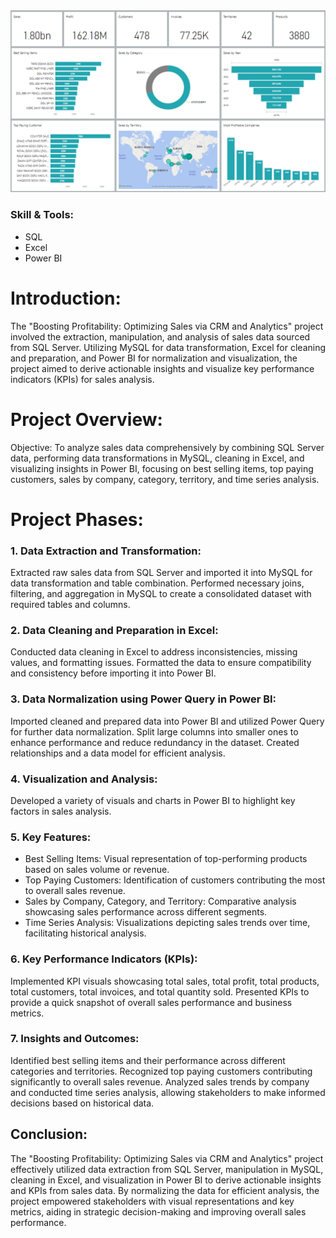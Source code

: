 <img src="https://github.com/Shahid-Malik4/crm-analytics/blob/main/pbi-lasani.png" alt="Dashboard Image">

### Skill & Tools:
* SQL
* Excel
* Power BI

# Introduction:
The "Boosting Profitability: Optimizing Sales via CRM and Analytics" project involved the extraction,
manipulation, and analysis of sales data sourced from SQL Server. Utilizing MySQL for data transformation,
Excel for cleaning and preparation, and Power BI for normalization and visualization,
the project aimed to derive actionable insights and visualize key performance indicators (KPIs) for sales analysis.

# Project Overview:
Objective: To analyze sales data comprehensively by combining SQL Server data, performing data transformations in MySQL, cleaning in Excel, and visualizing insights in Power BI, focusing on best selling items, top paying customers, sales by company, category, territory, and time series analysis.

# Project Phases:

### 1. Data Extraction and Transformation:
Extracted raw sales data from SQL Server and imported it into MySQL for data transformation and table combination. Performed necessary joins, filtering, and aggregation in MySQL to create a consolidated dataset with required tables and columns.

### 2. Data Cleaning and Preparation in Excel:
Conducted data cleaning in Excel to address inconsistencies, missing values, and formatting issues. Formatted the data to ensure compatibility and consistency before importing it into Power BI.

### 3. Data Normalization using Power Query in Power BI:
Imported cleaned and prepared data into Power BI and utilized Power Query for further data normalization. Split large columns into smaller ones to enhance performance and reduce redundancy in the dataset. Created relationships and a data model for efficient analysis.

### 4. Visualization and Analysis:
Developed a variety of visuals and charts in Power BI to highlight key factors in sales analysis.

### 5. Key Features:
* Best Selling Items: Visual representation of top-performing products based on sales volume or revenue.
* Top Paying Customers: Identification of customers contributing the most to overall sales revenue.
* Sales by Company, Category, and Territory: Comparative analysis showcasing sales performance across different segments.
* Time Series Analysis: Visualizations depicting sales trends over time, facilitating historical analysis.

### 6. Key Performance Indicators (KPIs):
Implemented KPI visuals showcasing total sales, total profit, total products, total customers, total invoices, and total quantity sold. Presented KPIs to provide a quick snapshot of overall sales performance and business metrics.

### 7. Insights and Outcomes:
Identified best selling items and their performance across different categories and territories. Recognized top paying customers contributing significantly to overall sales revenue. Analyzed sales trends by company and conducted time series analysis, allowing stakeholders to make informed decisions based on historical data.

## Conclusion:
The "Boosting Profitability: Optimizing Sales via CRM and Analytics" project effectively utilized data extraction from SQL Server, manipulation in MySQL, cleaning in Excel, and visualization in Power BI to derive actionable insights and KPIs from sales data. By normalizing the data for efficient analysis, the project empowered stakeholders with visual representations and key metrics, aiding in strategic decision-making and improving overall sales performance.
